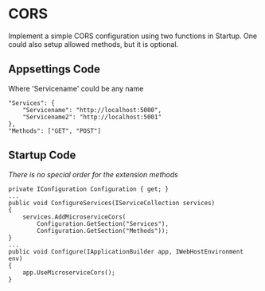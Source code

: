 # CORS

Implement a simple CORS configuration using two functions in Startup.
One could also setup allowed methods, but it is optional.

## Appsettings Code
Where 'Servicename' could be any name
```
"Services": {
    "Servicename": "http://localhost:5000",
    "Servicename2": "http://localhost:5001"
},
"Methods": ["GET", "POST"]
```

## Startup Code
<i>There is no special order for the extension methods</i>
```
private IConfiguration Configuration { get; }
...
public void ConfigureServices(IServiceCollection services)
{
    services.AddMicroserviceCors(
        Configuration.GetSection("Services"), 
        Configuration.GetSection("Methods"));
}
...
public void Configure(IApplicationBuilder app, IWebHostEnvironment env)
{
    app.UseMicroserviceCors();
}
```
